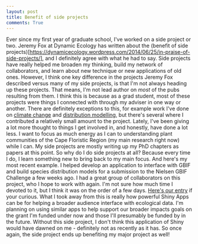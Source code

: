 ```yaml
---
layout: post
title: Benefit of side projects
comments: True
---
```


Ever since my first year of graduate school, I've worked on a side project or two. Jeremy Fox at Dynamic Ecology has written about the 
(benefit of side projects)[https://dynamicecology.wordpress.com/2014/06/25/in-praise-of-side-projects/], and I definitely agree with what he had to say. Side projects have really helped me broaden my thinking, build my network of collaborators, and learn about new technique or new applications of old ones. However, I think one key difference in the projects Jeremy Fox described versus many of my side projects, is that I'm not always heading up these projects. That means, I'm not lead author on *most* of the pubs resulting from them. I think this is because as a grad student, most of these projects were things I connected with through my adviser in one way or another. There are definitely exceptions to this, for example work I've done on [climate change](http://rspb.royalsocietypublishing.org/content/early/2012/10/15/rspb.2012.1890) and [distribution modelling](http://onlinelibrary.wiley.com/doi/10.1111/ecog.01132/abstract), but there's several where I contributed a relatively small amount to the project. Lately, I've been giving a lot more thought to things I get involved in, and honestly, have done a lot less. I want to focus as much energy as I can to understanding plant communities of the Cape Floristic Region (my main research right now) while I can. My side projects are mostly writing up my PhD chapters as papers at this point. So why do I do side projects at all? Because every time I do, I learn something new to bring back to my main focus. And here's my most recent example. I helped develop an application to interface with GBIF and build species distribution models for a submission to the Nielsen GBIF Challenge a few weeks ago. I had a great group of collaborators on this project, who I hope to work with again. I'm not sure how much time I devoted to it, but I think it was on the order of a few days. [Here's our entry](http://gbif.challengepost.com/submissions/33057-wallace-beta-v0-1-harnessing-digital-biodiversity-data-for-predictive-modeling-fueled-by-r?utm_campaign=gbif-ebbe-nielsen-challenge_20141119&utm_content=submission_visible_in_gallery&utm_medium=email&utm_source=transactional) if your curious. What I took away from this is really how powerful Shiny Apps can be for helping a broader audience interface with ecological data. I'm planning on using similar apps to help support our broader impacts goals on the grant I'm funded under now and those I'll presumably be funded by in the future. Without this side project, I don't think this application of Shiny would have dawned on me - definitely not as recently as it has. So once again, the side project ends up benefiting my major project as well!